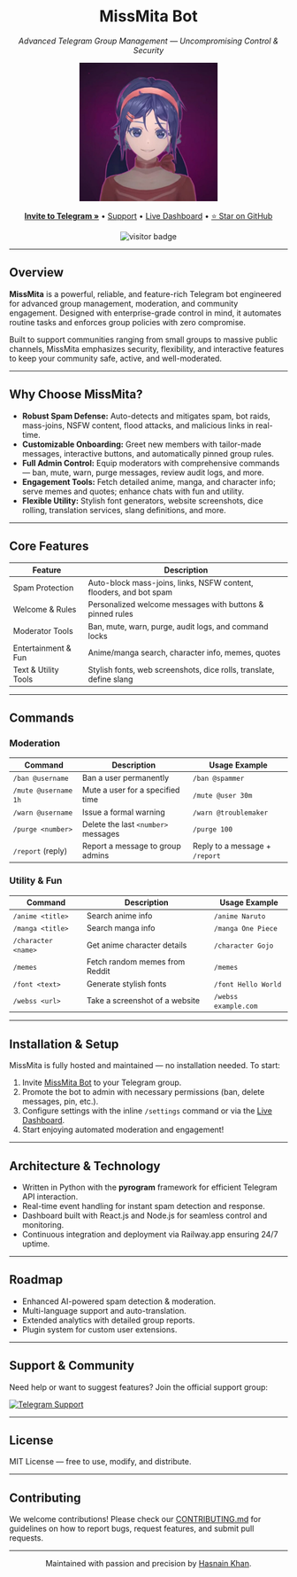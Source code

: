 <h1 align="center">MissMita Bot</h1>
<p align="center"><em>Advanced Telegram Group Management — Uncompromising Control & Security</em></p>

<p align="center">
  <img src="Mita(1).jpg" width="250" alt="MissMita Bot Logo"/>
</p>

<p align="center">
  <a href="https://t.me/MissMita_Bot"><strong>Invite to Telegram »</strong></a> •
  <a href="https://t.me/Mita_Support">Support</a> •
  <a href="https://web-production-61e9.up.railway.app">Live Dashboard</a> •
  <a href="https://github.com/MissMita-Bot/MissMita-Bot/stargazers">⭐ Star on GitHub</a>
</p>

<p align="center">
  <img src="https://komarev.com/ghpvc/?username=MissMita-Bot&style=flat-square&label=Visitors" alt="visitor badge"/>
</p>

---

## Overview

**MissMita** is a powerful, reliable, and feature-rich Telegram bot engineered for advanced group management, moderation, and community engagement. Designed with enterprise-grade control in mind, it automates routine tasks and enforces group policies with zero compromise.

Built to support communities ranging from small groups to massive public channels, MissMita emphasizes security, flexibility, and interactive features to keep your community safe, active, and well-moderated.

---

## Why Choose MissMita?

- **Robust Spam Defense:** Auto-detects and mitigates spam, bot raids, mass-joins, NSFW content, flood attacks, and malicious links in real-time.
- **Customizable Onboarding:** Greet new members with tailor-made messages, interactive buttons, and automatically pinned group rules.
- **Full Admin Control:** Equip moderators with comprehensive commands — ban, mute, warn, purge messages, review audit logs, and more.
- **Engagement Tools:** Fetch detailed anime, manga, and character info; serve memes and quotes; enhance chats with fun and utility.
- **Flexible Utility:** Stylish font generators, website screenshots, dice rolling, translation services, slang definitions, and more.

---

## Core Features

| Feature                  | Description                                                  |
|--------------------------|--------------------------------------------------------------|
| Spam Protection          | Auto-block mass-joins, links, NSFW content, flooders, and bot spam |
| Welcome & Rules          | Personalized welcome messages with buttons & pinned rules    |
| Moderator Tools          | Ban, mute, warn, purge, audit logs, and command locks        |
| Entertainment & Fun      | Anime/manga search, character info, memes, quotes            |
| Text & Utility Tools     | Stylish fonts, web screenshots, dice rolls, translate, define slang |

---

## Commands

### Moderation

| Command               | Description                          | Usage Example                |
|-----------------------|------------------------------------|-----------------------------|
| `/ban @username`      | Ban a user permanently              | `/ban @spammer`              |
| `/mute @username 1h`  | Mute a user for a specified time   | `/mute @user 30m`            |
| `/warn @username`     | Issue a formal warning              | `/warn @troublemaker`        |
| `/purge <number>`     | Delete the last `<number>` messages | `/purge 100`                 |
| `/report` (reply)     | Report a message to group admins   | Reply to a message + `/report` |

### Utility & Fun

| Command               | Description                          | Usage Example                |
|-----------------------|------------------------------------|-----------------------------|
| `/anime <title>`      | Search anime info                   | `/anime Naruto`              |
| `/manga <title>`      | Search manga info                   | `/manga One Piece`           |
| `/character <name>`   | Get anime character details         | `/character Gojo`            |
| `/memes`              | Fetch random memes from Reddit     | `/memes`                    |
| `/font <text>`        | Generate stylish fonts              | `/font Hello World`          |
| `/webss <url>`        | Take a screenshot of a website     | `/webss example.com`         |

---

## Installation & Setup

MissMita is fully hosted and maintained — no installation needed. To start:

1. Invite [MissMita Bot](https://t.me/MissMita_Bot) to your Telegram group.
2. Promote the bot to admin with necessary permissions (ban, delete messages, pin, etc.).
3. Configure settings with the inline `/settings` command or via the [Live Dashboard](https://web-production-61e9.up.railway.app).
4. Start enjoying automated moderation and engagement!

---

## Architecture & Technology

- Written in Python with the **pyrogram** framework for efficient Telegram API interaction.
- Real-time event handling for instant spam detection and response.
- Dashboard built with React.js and Node.js for seamless control and monitoring.
- Continuous integration and deployment via Railway.app ensuring 24/7 uptime.

---

## Roadmap

- Enhanced AI-powered spam detection & moderation.
- Multi-language support and auto-translation.
- Extended analytics with detailed group reports.
- Plugin system for custom user extensions.

---

## Support & Community

Need help or want to suggest features? Join the official support group:

[![Telegram Support](https://img.shields.io/badge/Telegram-Support-blue?logo=telegram)](https://t.me/Mita_Support)

---

## License

MIT License — free to use, modify, and distribute.

---

## Contributing

We welcome contributions! Please check our [CONTRIBUTING.md](https://github.com/MissMita-Bot/MissMita-Bot/blob/main/CONTRIBUTING.md) for guidelines on how to report bugs, request features, and submit pull requests.

---

<p align="center">
  Maintained with passion and precision by <a href="https://github.com/hasnainkk-07">Hasnain Khan</a>.
</p>
